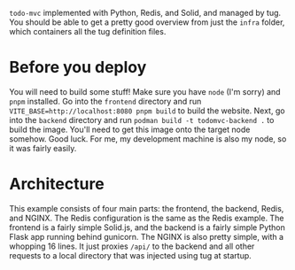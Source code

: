 `todo-mvc` implemented with Python, Redis, and Solid, and managed by tug. You
should be able to get a pretty good overview from just the `infra` folder,
which containers all the tug definition files.

# Before you deploy

You will need to build some stuff! Make sure you have `node` (I'm sorry) and
`pnpm` installed. Go into the `frontend` directory and run
`VITE_BASE=http://localhost:8080 pnpm build` to build the website. Next, go
into the `backend` directory and run `podman build -t todomvc-backend .` to
build the image. You'll need to get this image onto the target node somehow.
Good luck. For me, my development machine is also my node, so it was fairly
easily.

# Architecture

This example consists of four main parts: the frontend, the backend, Redis, and
NGINX. The Redis configuration is the same as the Redis example. The frontend
is a fairly simple Solid.js, and the backend is a fairly simple Python Flask
app running behind gunicorn. The NGINX is also pretty simple, with a whopping
16 lines. It just proxies `/api/` to the backend and all other requests to a
local directory that was injected using tug at startup.
